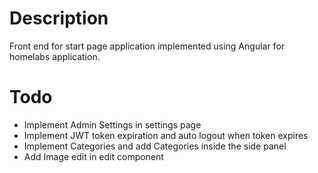 # Description

Front end for start page application implemented using Angular for homelabs application.

# Todo

* Implement Admin Settings in settings page
* Implement JWT token expiration and auto logout when token expires
* Implement Categories and add Categories inside the side panel
* Add Image edit in edit component

